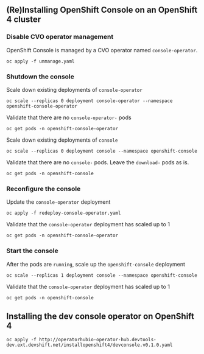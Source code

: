## (Re)Installing OpenShift Console on an OpenShift 4 cluster


### Disable CVO operator management

OpenShift Console is managed by a CVO operator named `console-operator`.

```
oc apply -f unmanage.yaml
```

### Shutdown the console


Scale down existing deployments of `console-operator`

```
oc scale --replicas 0 deployment console-operator --namespace openshift-console-operator
```

Validate that there are no `console-operator-` pods
```
oc get pods -n openshift-console-operator
```

Scale down existing deployments of `console`

```
oc scale --replicas 0 deployment console --namespace openshift-console
```

Validate that there are no `console-` pods. Leave the `download-` pods as is.

```
oc get pods -n openshift-console
```

### Reconfigure the console


Update the `console-operator` deployment

```
oc apply -f redeploy-console-operator.yaml
```

Validate that the `console-operator` deployment has scaled up to 1

```
oc get pods -n openshift-console-operator
```

### Start the console

After the pods are `running`, scale up the `openshift-console` deployment

```
oc scale --replicas 1 deployment console --namespace openshift-console
```

Validate that the `console-operator` deployment has scaled up to 1
```
oc get pods -n openshift-console
```


## Installing the dev console operator on OpenShift 4
```
oc apply -f http://operatorhubio-operator-hub.devtools-dev.ext.devshift.net/installopenshift4/devconsole.v0.1.0.yaml
```


